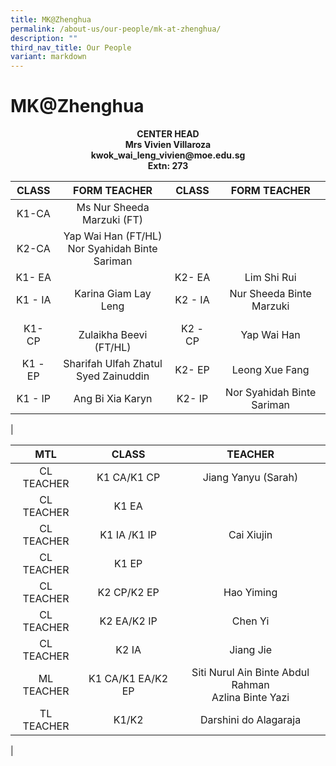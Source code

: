 ```yaml
---
title: MK@Zhenghua
permalink: /about-us/our-people/mk-at-zhenghua/
description: ""
third_nav_title: Our People
variant: markdown
---
```

# MK@Zhenghua

<center><b>CENTER HEAD<br>Mrs Vivien Villaroza<br>kwok_wai_leng_vivien@moe.edu.sg<br>Extn: 273</b></center>

| CLASS | FORM TEACHER | CLASS | FORM TEACHER |
|:---:|:---:|:---:|:---:|
| K1-CA | Ms Nur Sheeda Marzuki (FT)<br>
| K2-CA | Yap Wai Han (FT/HL)<br>Nor Syahidah Binte Sariman<br> |
| K1- EA |  | K2- EA | Lim Shi Rui |
| K1 - IA | Karina Giam Lay Leng | K2 - IA | Nur Sheeda Binte Marzuki |
| K1- CP | <br>Zulaikha Beevi (FT/HL)<br> | K2 - CP | Yap Wai Han |
| K1 - EP | Sharifah Ulfah Zhatul<br>Syed Zainuddin | K2- EP | Leong Xue Fang |
| K1 - IP | Ang Bi Xia Karyn | K2- IP | Nor Syahidah Binte Sariman |
|

| MTL |  CLASS | TEACHER |
|:---:|:---:|:---:|
| CL TEACHER | K1 CA/K1 CP  | Jiang Yanyu (Sarah) |
| CL TEACHER |  K1 EA |  |
| CL TEACHER | K1 IA /K1 IP | Cai Xiujin |
| CL TEACHER | K1 EP  |  |
| CL TEACHER |  K2 CP/K2 EP | Hao Yiming |
| CL TEACHER | K2 EA/K2 IP  | Chen Yi |
| CL TEACHER | K2 IA  | Jiang Jie |
| ML TEACHER |  K1 CA/K1 EA/K2 EP | Siti Nurul Ain Binte Abdul Rahman<br>Azlina Binte Yazi |
| TL TEACHER | K1/K2  | Darshini do Alagaraja |
|